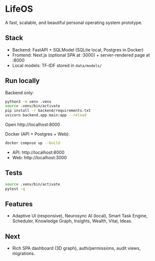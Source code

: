 # LifeOS

A fast, scalable, and beautiful personal operating system prototype.

## Stack
- Backend: FastAPI + SQLModel (SQLite local, Postgres in Docker)
- Frontend: Next.js (optional SPA at :3000) + server-rendered page at :8000
- Local models: TF‑IDF stored in `data/models/`

## Run locally

Backend only:
```bash
python3 -m venv .venv
source .venv/bin/activate
pip install -r backend/requirements.txt
uvicorn backend.app.main:app --reload
```
Open http://localhost:8000

Docker (API + Postgres + Web):
```bash
docker compose up --build
```
- API: http://localhost:8000
- Web: http://localhost:3000

## Tests
```bash
source .venv/bin/activate
pytest -q
```

## Features
- Adaptive UI (responsive), Neurosync AI (local), Smart Task Engine, Scheduler, Knowledge Graph, Insights, Wealth, Vital, Ideas.

## Next
- Rich SPA dashboard (3D graph), auth/permissions, audit views, migrations.